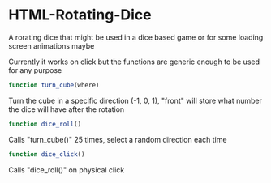 # HTML-Rotating-Dice

A rorating dice that might be used in a dice based game or for some loading screen animations maybe

Currently it works on click but the functions are generic enough to be used for any purpose

```JavaScript
function turn_cube(where)
```
Turn the cube in a specific direction (-1, 0, 1), "front" will store what number the dice will have after the rotation
```JavaScript
function dice_roll()
```
Calls "turn_cube()" 25 times, select a random direction each time
```JavaScript
function dice_click()
```
Calls "dice_roll()" on physical click
